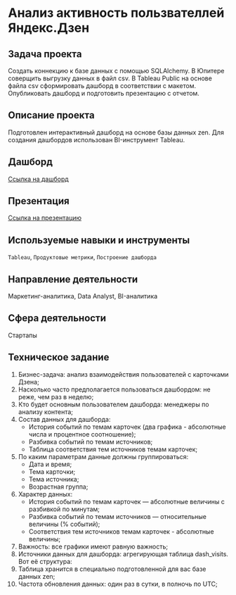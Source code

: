 # Анализ активность пользвателлей Яндекс.Дзен
## Задача проекта
Cоздать коннекцию к базе данных с помощью SQLAlchemy. В Юпитере соверщить выгрузку данных в файл csv.
В Tableau Public на основе файла csv сформировать дашборд в соответствии с макетом. 
Опубликовать дашборд и подготовить презентацию с отчетом.

## Описание проекта
Подготовлен интерактивный дашборд на основе базы данных zen. 
Для создания дашбордов использован BI-инструмент Tableau.

## Дашборд
[Ссылка на дашборд](https://public.tableau.com/app/profile/natalia.strizh/viz/YandexZen_16809858691540/sheet4?publish=yes)


## Презентация
[Ссылка на презентацию](https://disk.yandex.ru/i/JOci-0YOEADqZA)

## Используемые навыки и инструменты
`Tableau`, `Продуктовые метрики`, `Построение дашборда`

## Направление деятельности
Маркетинг-аналитика, Data Analyst, BI-аналитика

## Сфера деятельности
Стартапы

## Техническое задание
1) Бизнес-задача: анализ взаимодействия пользователей с карточками Дзена;
2) Насколько часто предполагается пользоваться дашбордом: не реже, чем раз в неделю;
3) Кто будет основным пользователем дашборда: менеджеры по анализу контента;
4) Состав данных для дашборда:
   * История событий по темам карточек (два графика - абсолютные числа и процентное соотношение);
   * Разбивка событий по темам источников;
   * Таблица соответствия тем источников темам карточек;
5) По каким параметрам данные должны группироваться:
   * Дата и время;
   * Тема карточки;
   * Тема источника;
   * Возрастная группа;
6) Характер данных:
   * История событий по темам карточек — абсолютные величины с разбивкой по минутам;
   * Разбивка событий по темам источников — относительные величины (% событий);
   * Соответствия тем источников темам карточек - абсолютные величины;
7) Важность: все графики имеют равную важность;
8) Источники данных для дашборда: агрегирующая таблица dash_visits. Вот её структура:
9) Таблица хранится в специально подготовленной для вас базе данных zen;
10) Частота обновления данных: один раз в сутки, в полночь по UTC;
